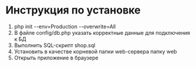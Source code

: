 # Инструкция по установке
1. php init --env=Production --overwrite=All
2. В файле config/db.php указать корректные данные для подключения к БД
3. Выполнить SQL-скрипт shop.sql
4. Установить в качестве корневой папки web-сервера папку web
5. Открыть приложение в браузере
